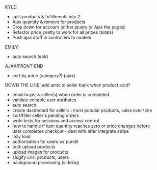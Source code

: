KYLE:
- split products & fulfillments into 2
- Ajax quantity & remove for products 
- Drop down for account (either jquery or Ajax the pages)
- Refactor price_pretty to work for all prices (totals)
- Push ajax stuff in controllers to models 


EMILY:
- auto search (solr)



AJAX/FRONT-END
- sort by price (category?) (ajax)

DOWN THE LINE:
add amts to seller bank when product sold?
- email buyer & seller(s) when order is completed
- validate editable user attributes
- auto search
- create dashboard for sellers : most popular products, sales over time
- sort/filter seller's pending orders
- write tests for sessions and access control
- how to handle if item quantity reaches zero or price changes before user completes checkout - deal with after integrate stripe
- lazy load
- authorization for users w/ pundit
- bulk upload products
- upload images for products
- slugify urls: products, users
- background processing (sidekiq)